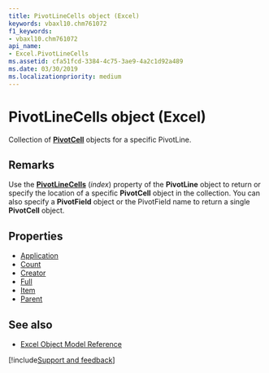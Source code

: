 ```yaml
---
title: PivotLineCells object (Excel)
keywords: vbaxl10.chm761072
f1_keywords:
- vbaxl10.chm761072
api_name:
- Excel.PivotLineCells
ms.assetid: cfa51fcd-3384-4c75-3ae9-4a2c1d92a489
ms.date: 03/30/2019
ms.localizationpriority: medium
---
```



# PivotLineCells object (Excel)

Collection of **[PivotCell](excel.pivotcell.md)** objects for a specific PivotLine.


## Remarks

Use the **[PivotLineCells](excel.pivotline.pivotlinecells.md)** (_index_) property of the **PivotLine** object to return or specify the location of a specific **PivotCell** object in the collection. You can also specify a **PivotField** object or the PivotField name to return a single **PivotCell** object.

## Properties

- [Application](Excel.PivotLineCells.Application.md)
- [Count](Excel.PivotLineCells.Count.md)
- [Creator](Excel.PivotLineCells.Creator.md)
- [Full](Excel.pivotlinecells.full.md)
- [Item](Excel.PivotLineCells.Item.md)
- [Parent](Excel.PivotLineCells.Parent.md)

## See also

- [Excel Object Model Reference](overview/Excel/object-model.md)

[!include[Support and feedback](~/includes/feedback-boilerplate.md)]